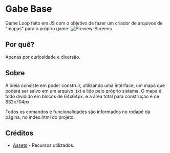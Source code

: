 # Gabe Base

Game Loop feito em JS com o objetivo de fazer um criador de arquivos de "mapas" para o próprio game.
![Preview-Screens](https://github.com/jeanjjp/gameJs/blob/master/preview.png)

## Por quê?
Apenas por curiosidade e diversão.

## Sobre

A ideia consiste em poder construir, utilizando uma interface, um mapa que poderá ser salvo em um arquivo .txt e lido pelo próprio sistema.
O mapa é todo dividido em blocos de 64x64px. e a área total para construçao é de 832x704px.

Todos os comandos e funcionalidades são informados no rodapé da página, no index.html do projeto.

## Créditos

* [Assets](https://www.kenney.nl) - Recursos utilizados.


